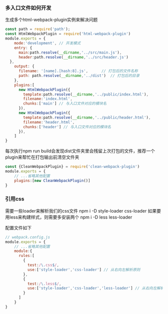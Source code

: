 ### 多入口文件如何开发 ###
生成多个html-webpack-plugin实例来解决问题

```javascript
const path = require('path');
const HtmlWebpackPlugin = require('html-webpack-plugin')
module.exports = {
    mode:'development', // 开发模式
    entry: {
      main:path.resolve(__dirname,'../src/main.js'),
      header:path.resolve(__dirname,'../src/header.js')
  }, 
    output: {
      filename: '[name].[hash:8].js',      // 打包后的文件名称
      path: path.resolve(__dirname,'../dist')  // 打包后的目录
    },
    plugins:[
      new HtmlWebpackPlugin({
        template:path.resolve(__dirname,'../public/index.html'),
        filename:'index.html',
        chunks:['main'] // 与入口文件对应的模块名
      }),
      new HtmlWebpackPlugin({
        template:path.resolve(__dirname,'../public/header.html'),
        filename:'header.html',
        chunks:['header'] // 与入口文件对应的模块名
      }),
    ]
}


```

每次执行npm run build会发现dist文件夹里会残留上次打包的文件，推荐一个plugin来帮忙在打包输出前清空文件夹
```javascript
const {CleanWebpackPlugin} = require('clean-webpack-plugin')
module.exports = {
    // ...省略其他配置
    plugins:[new CleanWebpackPlugin()]
}

```

### 引用css ###

需要一些loader来解析我们的css文件
npm i -D style-loader css-loader
如果要用less来构建样式，则需要多安装两个
npm i -D less less-loader

配置文件如下
```javascript
// webpack.config.js
module.exports = {
    // ...省略其他配置
    module:{
      rules:[
        {
          test:/\.css$/,
          use:['style-loader','css-loader'] // 从右向左解析原则
        },
        {
          test:/\.less$/,
          use:['style-loader','css-loader','less-loader'] // 从右向左解析原则
        }
      ]
    }
} 

```

